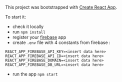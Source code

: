 This project was bootstrapped with [Create React App](https://github.com/facebookincubator/create-react-app).

To start it:

* check it locally
* run `npm install`
* register your [firebase](https://firebase.google.com/) app
* create `.env` file with 4 constants from firebase :
```
REACT_APP_FIREBASE_API_KEY=<insert data here>
REACT_APP_FIREBASE_API_ID=<insert data here>
REACT_APP_FIREBASE_DOMAIN=<insert data here>
REACT_APP_FIREBASE_DB_URL=<insert data here>
```
* run the app `npm start`
